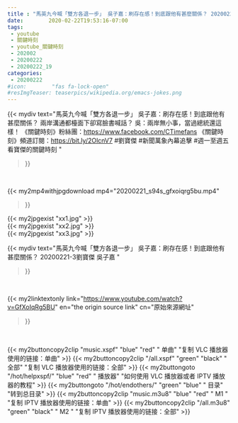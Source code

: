 ```yaml
---
title : "馬英九今喊「雙方各退一步」 吳子嘉：刷存在感！到底跟他有甚麼關係？ 20200221-3劉寶傑 吳子嘉 "
date:        2020-02-22T19:53:16-07:00
tags:
 - youtube
 - 關鍵時刻
 - youtube_關鍵時刻
 - 202002
 - 20200222
 - 20200222_19
categories:
 - 20200222
#icon:        "fas fa-lock-open"
#resImgTeaser: teaserpics/wikipedia.org/emacs-jokes.png
---
```


{{< mydiv text="馬英九今喊「雙方各退一步」 吳子嘉：刷存在感！到底跟他有甚麼關係？ 兩岸溝通都檯面下卻寫臉書喊話？ 吳：兩岸無小事，當過總統還這樣！  《關鍵時刻》粉絲團：https://www.facebook.com/CTimefans 《關鍵時刻》頻道訂閱：https://bit.ly/2OlcnV7  #劉寶傑 #新聞萬象內幕追擊 #週一至週五看寶傑的關鍵時刻 "
>}}
<br>


{{< my2mp4withjpgdownload mp4="20200221_s94s_gfxoiqrg5bu.mp4"
>}}

{{< my2jpgexist "xx1.jpg" >}}<br>
{{< my2jpgexist "xx2.jpg" >}}<br>
{{< my2jpgexist "xx3.jpg" >}}<br>



{{< mydiv text="馬英九今喊「雙方各退一步」 吳子嘉：刷存在感！到底跟他有甚麼關係？ 20200221-3劉寶傑 吳子嘉 "
>}}
<br>

{{< my2linktextonly link="https://www.youtube.com/watch?v=GfXoIqRg5BU"
en="the origin source link" cn="原始來源網址"
>}}


<br>

{{< my2buttoncopy2clip "music.xspf"        "blue"   "red"    " 单曲"  "复制 VLC 播放器使用的链接：单曲" >}} {{< my2buttoncopy2clip "/all.xspf"         "green"  "black"  " 全部"  "复制 VLC 播放器使用的链接：全部" >}} {{< my2buttongoto      "/hot/helpxspf/"    "blue"   "red"    " 播放器" "如何使用 VLC 播放器或者 IPTV 播放器的教程" >}} {{< my2buttongoto      "/hot/endothers/"   "green"  "blue"   " 目录"   "转到总目录" >}} {{< my2buttoncopy2clip "music.m3u8"        "blue"   "red"    " M1 "    "复制 IPTV 播放器使用的链接：单曲" >}} {{< my2buttoncopy2clip "/all.m3u8"         "green"  "black"  " M2 "    "复制 IPTV 播放器使用的链接：全部" >}} 
